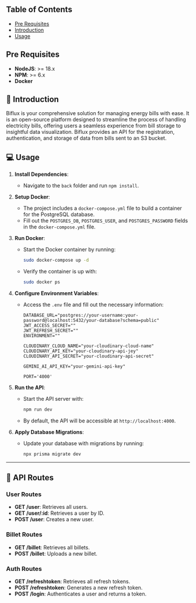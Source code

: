 ## Table of Contents
- [Pre Requisites](#pre-requisites)
- [Introduction](#-introduction)
- [Usage](#-usage)

## Pre Requisites

- **NodeJS**: >= 18.x
- **NPM**: >= 6.x
- **Docker**

## 📜 Introduction

Biflux is your comprehensive solution for managing energy bills with ease. It is an open-source platform designed to streamline the process of handling electricity bills, offering users a seamless experience from bill storage to insightful data visualization. Biflux provides an API for the registration, authentication, and storage of data from bills sent to an S3 bucket.

## 💻 Usage

1. **Install Dependencies**:
    - Navigate to the `back` folder and run `npm install`.

2. **Setup Docker**:
    - The project includes a `docker-compose.yml` file to build a container for the PostgreSQL database.
    - Fill out the `POSTGRES_DB`, `POSTGRES_USER`, and `POSTGRES_PASSWORD` fields in the `docker-compose.yml` file.

3. **Run Docker**:
    - Start the Docker container by running: 
      ```sh
      sudo docker-compose up -d
      ```
    - Verify the container is up with:
      ```sh
      sudo docker ps
      ```

4. **Configure Environment Variables**:
    - Access the `.env` file and fill out the necessary information:
      ```env
      DATABASE_URL="postgres://your-username:your-password@localhost:5432/your-database?schema=public"
      JWT_ACCESS_SECRET=""
      JWT_REFRESH_SECRET=""
      ENVIRONMENT=""

      CLOUDINARY_CLOUD_NAME="your-cloudinary-cloud-name"
      CLOUDINARY_API_KEY="your-cloudinary-api-jey"
      CLOUDINARY_API_SECRET="your-cloudinary-api-secret"

      GEMINI_AI_API_KEY="your-gemini-api-key"
      
      PORT='4000'
      ```

5. **Run the API**:
    - Start the API server with:
      ```sh
      npm run dev
      ```
    - By default, the API will be accessible at `http://localhost:4000`.

6. **Apply Database Migrations**:
    - Update your database with migrations by running:
      ```sh
      npx prisma migrate dev
      ```

---

## 🔄 API Routes

### User Routes
- **GET /user**: Retrieves all users.
- **GET /user/:id**: Retrieves a user by ID.
- **POST /user**: Creates a new user.

### Billet Routes
- **GET /billet**: Retrieves all billets.
- **POST /billet**: Uploads a new billet.

### Auth Routes
- **GET /refreshtoken**: Retrieves all refresh tokens.
- **POST /refreshtoken**: Generates a new refresh token.
- **POST /login**: Authenticates a user and returns a token.
